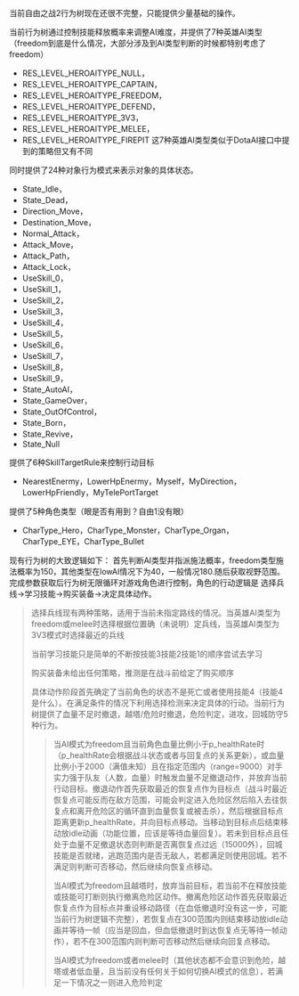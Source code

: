 当前自由之战2行为树现在还很不完整，只能提供少量基础的操作。

当前行为树通过控制技能释放概率来调整AI难度，并提供了7种英雄AI类型（freedom到底是什么情况，大部分涉及到AI类型判断的时候都特别考虑了freedom）
- RES_LEVEL_HEROAITYPE_NULL，
- RES_LEVEL_HEROAITYPE_CAPTAIN，
- RES_LEVEL_HEROAITYPE_FREEDOM，
- RES_LEVEL_HEROAITYPE_DEFEND，
- RES_LEVEL_HEROAITYPE_3V3，
- RES_LEVEL_HEROAITYPE_MELEE，
- RES_LEVEL_HEROAITYPE_FIREPIT
这7种英雄AI类型类似于DotaAI接口中提到的策略但又有不同

同时提供了24种对象行为模式来表示对象的具体状态。
- State_Idle，
- State_Dead，
- Direction_Move，
- Destination_Move，
- Normal_Attack，
- Attack_Move，
- Attack_Path，
- Attack_Lock，
- UseSkill_0，
- UseSkill_1，
- UseSkill_2，
- UseSkill_3，
- UseSkill_4，
- UseSkill_5，
- UseSkill_6，
- UseSkill_7，
- UseSkill_8，
- UseSkill_9，
- State_AutoAI，
- State_GameOver，
- State_OutOfControl，
- State_Born，
- State_Revive，
- State_Null

提供了6种SkillTargetRule来控制行动目标
- NearestEnermy，LowerHpEnermy，Myself，MyDirection，LowerHpFriendly，MyTelePortTarget

提供了5种角色类型（眼是否有用到？自由1没有眼）
- CharType_Hero，CharType_Monster，CharType_Organ，CharType_EYE，CharType_Bullet

现有行为树的大致逻辑如下：
首先判断AI类型并指派施法概率，freedom类型施法概率为150，其他类型在lowAI情况下为40，一般情况180.随后获取视野范围。
完成参数获取后行为树无限循环对游戏角色进行控制，角色的行动逻辑是 选择兵线->学习技能->购买装备->决定具体动作。

>选择兵线现有两种策略，适用于当前未指定路线的情况。当英雄AI类型为freedom或melee时选择根据位置确（未说明）定兵线，当英雄AI类型为3V3模式时选择最近的兵线
>
>当前学习技能只是简单的不断按技能3技能2技能1的顺序尝试去学习
>
>购买装备未给出任何策略，推测是在战斗前给定了购买顺序
>
>具体动作阶段首先确定了当前角色的状态不是死亡或者使用技能4（技能4是什么）。在满足条件的情况下利用选择检测来决定具体的行动。当前行为树提供了血量不足时撤退，越塔/危险时撤退，危险判定，进攻，回城防守5种行为。
>		
>>当AI模式为freedom且当前角色血量比例小于p_healthRate时（p_healthRate会根据战斗状态或者与回复点的关系更新），或血量比例小于2000（满值未知）且在指定范围内（range=9000）对手实力强于队友（人数，血量）时触发血量不足撤退动作，并放弃当前行动目标。撤退动作首先获取最近的恢复点作为目标点（战斗时最近恢复点可能反而在敌方范围，可能会判定进入危险区然后陷入去往恢复点和离开危险区的循环直到血量恢复或被击杀），然后根据目标点距离更新p_healthRate，并向目标点移动。当移动到目标点后结束移动放idle动画（功能位置，应该是等待血量回复）。若未到目标点且任处于血量不足撤退状态则判断是否离恢复点过远（15000外），回城技能是否就绪，逃跑范围内是否无敌人，若都满足则使用回城。若不满足则判断可否移动，然后继续向恢复点移动。
>>
>>当AI模式为freedom且越塔时，放弃当前目标，若当前不在释放技能或技能可打断则执行撤离危险区动作。撤离危险区动作首先获取最近恢复点作为目标点并重设移动路径（在血低撤退时没有这一步，可能当前行为树逻辑不完整），若恢复点在300范围内则结束移动放idle动画并等待一帧（应当是回血，但血低撤退时到达恢复点无等待一帧动作），若不在300范围内则判断可否移动然后继续向回复点移动。
>>
>>当AI模式为freedom或者melee时（其他状态都不会意识到危险，越塔或者低血量，且当前没有任何关于如何切换AI模式的信息），若满足一下情况之一则进入危险判定




